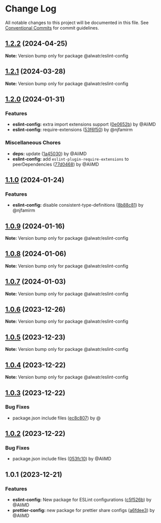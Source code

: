 # Change Log

All notable changes to this project will be documented in this file.
See [Conventional Commits](https://conventionalcommits.org) for commit guidelines.

## [1.2.2](https://github.com/Alwatr/nanolib/compare/@alwatr/eslint-config@1.2.1...@alwatr/eslint-config@1.2.2) (2024-04-25)

**Note:** Version bump only for package @alwatr/eslint-config

## [1.2.1](https://github.com/Alwatr/nanolib/compare/@alwatr/eslint-config@1.2.0...@alwatr/eslint-config@1.2.1) (2024-03-28)

**Note:** Version bump only for package @alwatr/eslint-config

## [1.2.0](https://github.com/Alwatr/nanolib/compare/@alwatr/eslint-config@1.1.0...@alwatr/eslint-config@1.2.0) (2024-01-31)

### Features

* **eslint-config:** extra import extensions support ([0e0652b](https://github.com/Alwatr/nanolib/commit/0e0652b564ef11467b3e6315a76ab6ff7b583c77)) by @AliMD
* **eslint-config:** require-extensions ([53f6f50](https://github.com/Alwatr/nanolib/commit/53f6f50c69c26efdac53a6eed58b5ab76256c136)) by @njfamirm

### Miscellaneous Chores

* **deps:** update ([1a45030](https://github.com/Alwatr/nanolib/commit/1a450305440b710a300787d4ca24b1ed8c6a39d7)) by @AliMD
* **eslint-config:** add `eslint-plugin-require-extensions` to peerDependencies ([77d0468](https://github.com/Alwatr/nanolib/commit/77d0468ff7ba41b1c278271bcf5fb200c6026f51)) by @AliMD

## [1.1.0](https://github.com/Alwatr/nanolib/compare/@alwatr/eslint-config@1.0.9...@alwatr/eslint-config@1.1.0) (2024-01-24)

### Features

- **eslint-config:** disable consistent-type-definitions ([8b88c81](https://github.com/Alwatr/nanolib/commit/8b88c814a6a6079273b81e4f644f099469127513)) by @njfamirm

## [1.0.9](https://github.com/Alwatr/nanolib/compare/@alwatr/eslint-config@1.0.8...@alwatr/eslint-config@1.0.9) (2024-01-16)

**Note:** Version bump only for package @alwatr/eslint-config

## [1.0.8](https://github.com/Alwatr/nanolib/compare/@alwatr/eslint-config@1.0.7...@alwatr/eslint-config@1.0.8) (2024-01-06)

**Note:** Version bump only for package @alwatr/eslint-config

## [1.0.7](https://github.com/Alwatr/nanolib/compare/@alwatr/eslint-config@1.0.6...@alwatr/eslint-config@1.0.7) (2024-01-03)

**Note:** Version bump only for package @alwatr/eslint-config

## [1.0.6](https://github.com/Alwatr/nanolib/compare/@alwatr/eslint-config@1.0.5...@alwatr/eslint-config@1.0.6) (2023-12-26)

**Note:** Version bump only for package @alwatr/eslint-config

## [1.0.5](https://github.com/Alwatr/nanolib/compare/@alwatr/eslint-config@1.0.4...@alwatr/eslint-config@1.0.5) (2023-12-23)

**Note:** Version bump only for package @alwatr/eslint-config

## [1.0.4](https://github.com/Alwatr/nanolib/compare/@alwatr/eslint-config@1.0.3...@alwatr/eslint-config@1.0.4) (2023-12-22)

**Note:** Version bump only for package @alwatr/eslint-config

## [1.0.3](https://github.com/Alwatr/nanolib/compare/@alwatr/eslint-config@1.0.2...@alwatr/eslint-config@1.0.3) (2023-12-22)

### Bug Fixes

- package.json include files ([ec8c807](https://github.com/Alwatr/nanolib/commit/ec8c8075ea88d669a84037077b01f92f6ea078f1)) by @

## [1.0.2](https://github.com/Alwatr/nanolib/compare/@alwatr/eslint-config@1.0.1...@alwatr/eslint-config@1.0.2) (2023-12-22)

### Bug Fixes

- package.json include files ([053fc10](https://github.com/Alwatr/nanolib/commit/053fc10b518038647136db9ada2433e27ecb2e63)) by @AliMD

## 1.0.1 (2023-12-21)

### Features

- **eslint-config:** New package for ESLint configurations ([c5f526b](https://github.com/Alwatr/nanolib/commit/c5f526bc46dbdb6e6ba4f4d6493096be62cbec84)) by @AliMD
- **prettier-config:** new package for prettier share configs ([a6fdee3](https://github.com/Alwatr/nanolib/commit/a6fdee34591abb1d19e7ea7e431bd6624e2ea6d4)) by @AliMD
